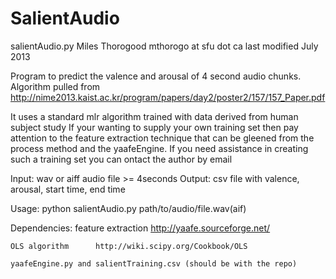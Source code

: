 SalientAudio
============

salientAudio.py
Miles Thorogood
mthorogo at sfu dot ca
last modified July 2013

Program to predict the valence and arousal of 4 second audio chunks.
Algorithm pulled from http://nime2013.kaist.ac.kr/program/papers/day2/poster2/157/157_Paper.pdf

It uses a standard mlr algorithm trained with data derived from human subject study
If your wanting to supply your own training set then pay attention to the feature 
extraction technique that can be gleened from the process method and the yaafeEngine. 
If you need assistance in creating such a training set you can ontact the author by email

Input:  wav or aiff audio file >= 4seconds
Output: csv file with valence, arousal, start time, end time
     
Usage: python salientAudio.py path/to/audio/file.wav(aif)

    
Dependencies:
    feature extraction http://yaafe.sourceforge.net/
    
    OLS algorithm      http://wiki.scipy.org/Cookbook/OLS
    
    yaafeEngine.py and salientTraining.csv (should be with the repo)
